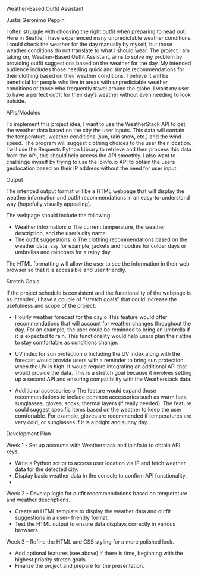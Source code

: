Weather-Based Outfit Assistant

Justis Geronimo Peppin

I often struggle with choosing the right outfit when preparing to head out. Here in Seattle, I have experienced
many unpredictable weather conditions. I could check the weather for the day manually by myself, but those
weather conditions do not translate to what I should wear. The project I am taking on, Weather-Based Outfit
Assistant, aims to solve my problem by providing outfit suggestions based on the weather for the day. My
intended audience includes those needing quick and simple recommendations for their clothing based on their
weather conditions. I believe it will be beneficial for people who live in areas with unpredictable weather
conditions or those who frequently travel around the globe. I want my user to have a perfect outfit for their
day’s weather without even needing to look outside.


APIs/Modules

To implement this project idea, I want to use the WeatherStack API to get the weather data based on the city the
user inputs. This data will contain the temperature, weather conditions (sun, rain snow, etc.) and the wind speed.
The program will suggest clothing choices to the user their location. I will use the Requests Python Library to
retrieve and then process this data from the API, this should help access the API smoothly. I also want to
challenge myself by trying to use the ipinfo.io API to obtain the users geolocation based on their IP address
without the need for user input.


Output

The intended output format will be a HTML webpage that will display the weather information and outfit
recommendations in an easy-to-understand way (hopefully visually appealing).

The webpage should include the following:
- Weather information:
o The current temperature, the weather description, and the user’s city name.
- The outfit suggestions:
o The clothing recommendations based on the weather data, say for example, jackets and hoodies
for colder days or umbrellas and raincoats for a rainy day.

The HTML formatting will allow the user to see the information in their web browser so that it is accessible and
user friendly.


Stretch Goals

If the project schedule is consistent and the functionality of the webpage is as intended, I have a couple of
“stretch goals” that could increase the usefulness and scope of the project:

- Hourly weather forecast for the day
o This feature would offer recommendations that will account for weather changes throughout the
day. For an example, the user could be reminded to bring an umbrella if it is expected to rain.
This functionality would help users plan their attire to stay comfortable as conditions change.

- UV index for sun protection
o Including the UV index along with the forecast would provide users with a reminder to bring sun
protection when the UV is high. It would require integrating an additional API that would
provide the data. This is a stretch goal because it involves setting up a second API and ensuring
compatibility with the Weatherstack data.

- Additional accessories
o The feature would expand those recommendations to include common accessories such as warm
hats, sunglasses, gloves, socks, thermal layers (if really needed). The feature could suggest
specific items based on the weather to keep the user comfortable. For example, gloves are
recommended if temperatures are very cold, or sunglasses if it is a bright and sunny day.


Development Plan

Week 1 - Set up accounts with Weatherstack and ipinfo.io to obtain API keys.
- Write a Python script to access user location via IP and fetch weather data for the
detected city.
- Display basic weather data in the console to confirm API functionality.
- 
Week 2 - Develop logic for outfit recommendations based on temperature and weather
descriptions.
- Create an HTML template to display the weather data and outfit suggestions in a user-
friendly format.
- Test the HTML output to ensure data displays correctly in various browsers.
  
Week 3 - Refine the HTML and CSS styling for a more polished look.
- Add optional features (see above) if there is time, beginning with the highest priority
stretch goals.
- Finalize the project and prepare for the presentation.
